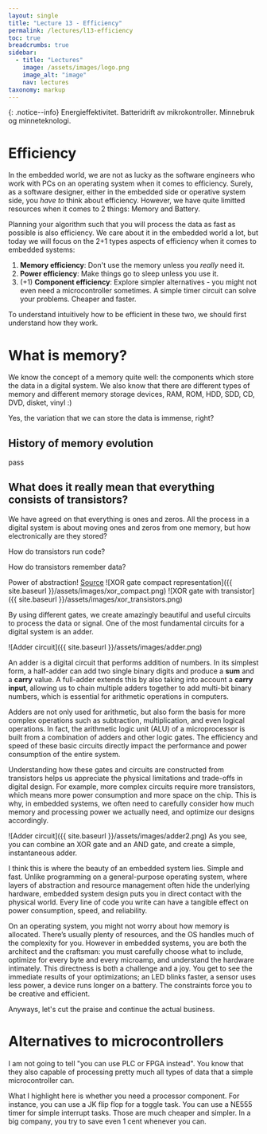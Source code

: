 ```yaml
---
layout: single
title: "Lecture 13 - Efficiency"
permalink: /lectures/l13-efficiency
toc: true
breadcrumbs: true
sidebar:
  - title: "Lectures"
    image: /assets/images/logo.png
    image_alt: "image"
    nav: lectures
taxonomy: markup
---
```


{: .notice--info}
Energieffektivitet. Batteridrift av mikrokontroller. Minnebruk og minneteknologi.

# Efficiency
In the embedded world, we are not as lucky as the software engineers who work with PCs on an operating system when it comes to efficiency. Surely, as a software designer,  either in the embedded side or operative system side, you *have to* think about efficiency. However, we have quite limitted resources when it comes to 2 things: Memory and Battery.

Planning your algorithm such that you will process the data as fast as possible is also efficiency. We care about it in the embedded world a lot, but today we will focus on the 2+1 types aspects of efficiency when it comes to embedded systems:

1. **Memory efficiency**: Don't use the memory unless you *really* need it.
2. **Power efficiency**: Make things go to sleep unless you use it.
3. (+1) **Component efficiency**: Explore simpler alternatives - you might not even need a microcontroller sometimes. A simple timer circuit can solve your problems. Cheaper and faster.

To understand intuitively how to be efficient in these two, we should first understand how they work.


# What is memory?
We know the concept of a memory quite well: the components which store the data in a digital system. We also know that there are different types of memory and different memory storage devices, RAM, ROM, HDD, SDD, CD, DVD, disket, vinyl :)

Yes, the variation that we can store the data is immense, right?

## History of memory evolution
pass

<!-- vacuum tubes, vinyl, cd, dvd, butning, magnetic, transistors etc.  -->

## What does it really mean that everything consists of transistors?
We have agreed on that everything is ones and zeros. All the process in a digital system is about moving ones and zeros from one memory, but how electronically are they stored? 

How do transistors run code? 
<!-- https://www.youtube.com/watch?v=HjneAhCy2N4&t=1s&ab_channel=CoreDumped -->
How do transistors remember data?
<!-- youtube.com/watch?v=rM9BjciBLmg -->

Power of abstraction! [Source](https://youtu.be/HjneAhCy2N4?si=j8sORhxI8XWrvCdj)
![XOR gate compact representation]({{ site.baseurl }}/assets/images/xor_compact.png)
![XOR gate with transistor]({{ site.baseurl }}/assets/images/xor_transistors.png)

By using different gates, we create amazingly beautiful and useful circuits to process the data or signal. One of the most fundamental circuits for a digital system is an adder. 

![Adder circuit]({{ site.baseurl }}/assets/images/adder.png)

An adder is a digital circuit that performs addition of numbers. In its simplest form, a half-adder can add two single binary digits and produce a **sum** and a **carry** value. A full-adder extends this by also taking into account a **carry input**, allowing us to chain multiple adders together to add multi-bit binary numbers, which is essential for arithmetic operations in computers.

Adders are not only used for arithmetic, but also form the basis for more complex operations such as subtraction, multiplication, and even logical operations. In fact, the arithmetic logic unit (ALU) of a microprocessor is built from a combination of adders and other logic gates. The efficiency and speed of these basic circuits directly impact the performance and power consumption of the entire system.

Understanding how these gates and circuits are constructed from transistors helps us appreciate the physical limitations and trade-offs in digital design. For example, more complex circuits require more transistors, which means more power consumption and more space on the chip. This is why, in embedded systems, we often need to carefully consider how much memory and processing power we actually need, and optimize our designs accordingly.

![Adder circuit]({{ site.baseurl }}/assets/images/adder2.png)
As you see, you can combine an XOR gate and an AND gate, and create a simple, instantaneous adder.

I think this is where the beauty of an embedded system lies. Simple and fast. Unlike programming on a general-purpose operating system, where layers of abstraction and resource management often hide the underlying hardware, embedded system design puts you in direct contact with the physical world. Every line of code you write can have a tangible effect on power consumption, speed, and reliability. 

On an operating system, you might not worry about how memory is allocated. There’s usually plenty of resources, and the OS handles much of the complexity for you. However in embedded systems, you are both the architect and the craftsman: you must carefully choose what to include, optimize for every byte and every microamp, and understand the hardware intimately. This directness is both a challenge and a joy. You get to see the immediate results of your optimizations; an LED blinks faster, a sensor uses less power, a device runs longer on a battery. The constraints force you to be creative and efficient.

Anyways, let's cut the praise and continue the actual business.


# Alternatives to microcontrollers
I am not going to tell "you can use PLC or FPGA instead". You know that they also capable of processing pretty much all types of data that a simple microcontroller can.

What I highlight here is whether you need a processor component. For instance, you can use a JK flip flop for a toggle task. You can use a NE555 timer for simple interrupt tasks. Those are much cheaper and simpler. In a big company, you try to save even 1 cent whenever you can.
<!-- https://www.youtube.com/watch?v=PVNAPWUxZ0g&ab_channel=CoreDumped -->






